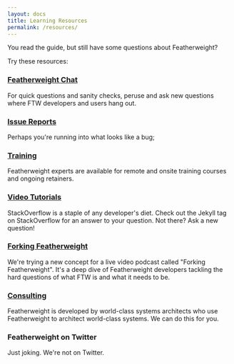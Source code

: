 ```yaml
---
layout: docs
title: Learning Resources
permalink: /resources/
---
```


You read the guide, but still have some questions about Featherweight?

Try these resources:

### [Featherweight Chat](https://gitter.com/featherweight)

For quick questions and sanity checks, peruse and ask new questions
where FTW developers and users hang out.

### [Issue Reports]({{site.help_url}})

Perhaps you're running into what looks like a bug; 

### [Training]()

Featherweight experts are available for remote and onsite training
courses and ongoing retainers.

### [Video Tutorials]()

StackOverflow is a staple of any developer's diet. Check out the Jekyll tag
on StackOverflow for an answer to your question. Not there? Ask a new
question!

### [Forking Featherweight]()

We're trying a new concept for a live video podcast called "Forking Featherweight".
It's a deep dive of Featherweight developers tackling the hard questions
of what FTW is and what it needs to be. 

### [Consulting](https://github.com/jekyll/jekyll/issues)

Featherweight is developed by world-class systems architects who use
Featherweight to architect world-class systems. We can do this for you.

### Featherweight on Twitter

Just joking. We're not on Twitter.
